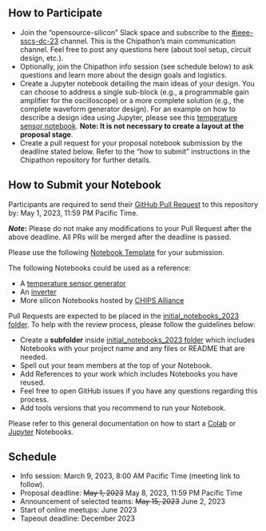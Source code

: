 
## How to Participate
- Join the “opensource-silicon” Slack space and subscribe to the [#ieee-sscs-dc-23](https://join.slack.com/share/enQtNDkxOTIwNjQ5NzQxNC1kM2JkM2ViNTk5NmVhZTJmZGJjNDE4ODNiOTc3NTFhMDRiYjhmMDA4ZTYyZGQ5ZDgwMGNkNjFmMmQ0ZmQ5Yzg3) channel. This is the Chipathon’s main communication channel. Feel free to post any questions here (about tool setup, circuit design, etc.).
- Optionally, join the Chipathon info session (see schedule below) to ask questions and learn more about the design goals and logistics.
- Create a Jupyter notebook detailing the main ideas of your design. You can choose to address a single sub-block (e.g., a programmable gain amplifier for the oscilloscope) or a more complete solution (e.g., the complete waveform generator design). For an example on how to describe a design idea using Jupyter, please see this [temperature sensor notebook](https://github.com/idea-fasoc/OpenFASOC/blob/main/docs/source/notebooks/temp-sense-gen/temp_sense_genCollab.ipynb). 
**Note: It is not necessary to create a layout at the proposal stage**.
- Create a pull request for your proposal notebook submission by the deadline stated below. Refer to the “how to submit” instructions in the Chipathon repository for further details.

## How to Submit your Notebook
Participants are required to send their [GitHub Pull Request](https://docs.github.com/en/pull-requests/collaborating-with-pull-requests/proposing-changes-to-your-work-with-pull-requests/about-pull-requests) to this repository by: May 1, 2023, 11:59 PM Pacific Time. 

**_Note_:** Please do not make any modifications to your Pull Request after the above deadline. All PRs will be merged after the deadline is passed.

Please use the following [Notebook Template](template_notebook_to_follow.ipynb) for your submission.

The following Notebooks could be used as a reference:
  - A [temperature sensor generator](https://github.com/idea-fasoc/OpenFASOC/blob/main/docs/source/notebooks/temp-sense-gen/temp_sense_genCollab.ipynb)
  - An [inverter](https://developers.google.com/silicon/guides/digital-inverter-openlane)
  - More silicon Notebooks hosted by [CHIPS Alliance](https://github.com/chipsalliance/silicon-notebooks)

Pull Requests are expected to be placed in the [initial_notebooks_2023 folder](initial_notebooks_2023/submitted_notebooks). To help with the review process, please follow the guidelines below:
  - Create a **subfolder** inside [initial_notebooks_2023 folder](initial_notebooks_2023/submitted_notebooks) which includes Notebooks with your project name and any files or README that are needed.
  - Spell out your team members at the top of your Notebook.
  - Add References to your work which includes Notebooks you have reused.
  - Feel free to open GitHub issues if you have any questions regarding this process.
  - Add tools versions that you recommend to run your Notebook.

Please refer to this general documentation on how to start a [Colab](https://colab.research.google.com/) or [Jupyter](https://jupyter-notebook.readthedocs.io/) Notebooks.

## Schedule
- Info session: March 9, 2023, 8:00 AM Pacific Time (meeting link to follow).
- Proposal deadline: ~~May 1, 2023~~ May 8, 2023, 11:59 PM Pacific Time 
- Announcement of selected teams: ~~May 15, 2023~~ June 2, 2023
- Start of online meetups: June 2023
- Tapeout deadline: December 2023

